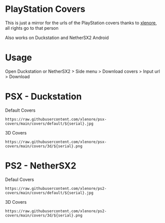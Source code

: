# PlayStation Covers

This is just a mirror for the urls of the PlayStation covers thanks to [xlenore](https://github.com/xlenore), all rights go to that person

Also works on Duckstation and NetherSX2 Android

# Usage

Open Duckstation or NetherSX2 > Side menu > Download covers > Input url > Download

# PSX - Duckstation

Default Covers

```https://raw.githubusercontent.com/xlenore/psx-covers/main/covers/default/${serial}.jpg```

3D Covers

```https://raw.githubusercontent.com/xlenore/psx-covers/main/covers/3d/${serial}.png```

# PS2 - NetherSX2

Defaul Covers

```https://raw.githubusercontent.com/xlenore/ps2-covers/main/covers/default/${serial}.jpg```

3D Covers

```https://raw.githubusercontent.com/xlenore/ps2-covers/main/covers/3d/${serial}.png```
